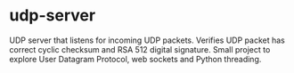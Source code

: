 # udp-server

UDP server that listens for incoming UDP packets. Verifies UDP packet has correct cyclic checksum and RSA 512 digital signature. Small project to explore User Datagram Protocol, web sockets and Python threading. 
